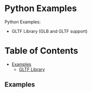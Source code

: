 # Python Examples

Python Examples:
* GLTF Library (GLB and GLTF support)

# Table of Contents

* [Examples](#examples)
  * [GLTF Library](#gltflib)

## Examples

